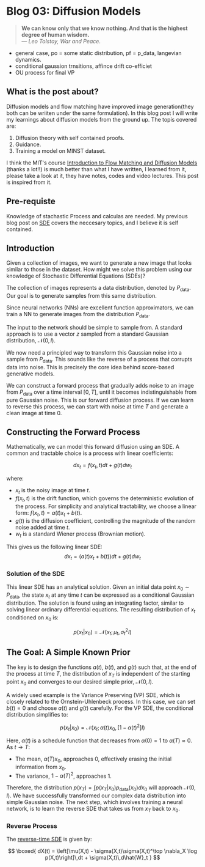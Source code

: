 # Blog 03: Diffusion Models

> **We can know only that we know nothing. And that is the highest degree of human wisdom.**  
> — *Leo Tolstoy, War and Peace*.

- general case, po = some static distribution, pf = p_data, langevian dynamics.
- conditional gaussion trnsitions, affince drift co-efficiet
- OU process for final VP


## What is the post about?

Diffusion models and flow matching have improved image generation(they both can be wriiten under the same formulation). In this blog post I will write my learnings about diffusion models from the ground up. The topis covered are:

1. Diffusion theory with self contained proofs.
2. Guidance.
2. Training a model on MINST dataset.

I think the MIT's course [Introduction to Flow Matching and Diffusion Models](https://diffusion.csail.mit.edu/) (thanks a lot!!) is much better than what I have written, I learned from it, please take a look at it, they have notes, codes and video lectures. This post is inspired from it.

## Pre-requiste

Knowledge of stachastic Process and calculas are needed. My previous blog post on [SDE](https://yogheswaran-a.github.io/blogs/01_weiner_process.html) covers the neccesary topics, and I believe it is self contained.

## Introduction

Given a collection of images, we want to generate a new image that looks similar to those in the dataset. How might we solve this problem using our knowledge of Stochastic Differential Equations (SDEs)?

The collection of images represents a data distribution, denoted by $P_{\text{data}}$. Our goal is to generate samples from this same distribution.

Since neural networks (NNs) are excellent function approximators, we can train a NN to generate images from the distribution $P_{\text{data}}$.

The input to the network should be simple to sample from. A standard approach is to use a vector $z$ sampled from a standard Gaussian distribution, $\mathcal{N}(0,I)$.

We now need a principled way to transform this Gaussian noise into a sample from $P_{\text{data}}$. This sounds like the reverse of a process that corrupts data into noise. This is precisely the core idea behind score-based generative models.

We can construct a forward process that gradually adds noise to an image from $P_{\text{data}}$ over a time interval $[0,T]$, until it becomes indistinguishable from pure Gaussian noise. This is our forward diffusion process. If we can learn to reverse this process, we can start with noise at time $T$ and generate a clean image at time $0$.

## Constructing the Forward Process

Mathematically, we can model this forward diffusion using an SDE. A common and tractable choice is a process with linear coefficients:

$$dx_t = f(x_t,t)dt + g(t)dw_t$$

where:

* $x_t$ is the noisy image at time $t$.
* $f(x_t,t)$ is the drift function, which governs the deterministic evolution of the process. For simplicity and analytical tractability, we choose a linear form: $f(x_t,t) = a(t)x_t + b(t)$.
* $g(t)$ is the diffusion coefficient, controlling the magnitude of the random noise added at time $t$.
* $w_t$ is a standard Wiener process (Brownian motion).

This gives us the following linear SDE:
$$dx_t = (a(t)x_t + b(t))dt + g(t)dw_t$$

### Solution of the SDE

This linear SDE has an analytical solution. Given an initial data point $x_0 \sim P_{\text{data}}$, the state $x_t$ at any time $t$ can be expressed as a conditional Gaussian distribution.
The solution is found using an integrating factor, similar to solving linear ordinary differential equations. The resulting distribution of $x_t$ conditioned on $x_0$ is:

$$p(x_t|x_0) = \mathcal{N}(x_t; \mu_t, \sigma_t^2 I)$$

## The Goal: A Simple Known Prior

The key is to design the functions $a(t)$, $b(t)$, and $g(t)$ such that, at the end of the process at time $T$, the distribution of $x_T$ is independent of the starting point $x_0$ and converges to our desired simple prior, $\mathcal{N}(0,I)$.

A widely used example is the Variance Preserving (VP) SDE, which is closely related to the Ornstein-Uhlenbeck process. In this case, we can set $b(t)=0$ and choose $a(t)$ and $g(t)$ carefully. For the VP SDE, the conditional distribution simplifies to:

$$p(x_t|x_0) = \mathcal{N}(x_t; \alpha(t)x_0, [1-\alpha(t)^2]I)$$

Here, $\alpha(t)$ is a schedule function that decreases from $\alpha(0)=1$ to $\alpha(T) \approx 0$. As $t \to T$:

* The mean, $\alpha(T)x_0$, approaches $0$, effectively erasing the initial information from $x_0$.
* The variance, $1-\alpha(T)^2$, approaches $1$.

Therefore, the distribution $p(x_T) = \int p(x_T|x_0)p_{\text{data}}(x_0)dx_0$ will approach $\mathcal{N}(0,I)$. We have successfully transformed our complex data distribution into simple Gaussian noise. The next step, which involves training a neural network, is to learn the reverse SDE that takes us from $x_T$ back to $x_0$.


### Reverse Process

The [reverse-time SDE](https://yogheswaran-a.github.io/blogs/01_weiner_process.html#reverse-time-equation) is given by:

$$
\boxed{
dX(t) = \left[\mu(X,t) - \sigma(X,t)\sigma(X,t)^\top \nabla_X \log p(X,t)\right]\,dt + \sigma(X,t)\,d\hat{W}_t
}
$$

